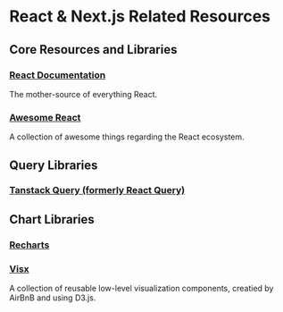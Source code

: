 # React & Next.js Related Resources

## Core Resources and Libraries

### [React Documentation](https://react.dev/)

The mother-source of everything React.

### [Awesome React](https://github.com/enaqx/awesome-react)

A collection of awesome things regarding the React ecosystem.

## Query Libraries

### [Tanstack Query (formerly React Query)](https://tanstack.com/query/latest)

## Chart Libraries

### [Recharts](https://recharts.org/en-US)

### [Visx](https://github.com/airbnb/visx)

A collection of reusable low-level visualization components, creatied by AirBnB and using D3.js.
